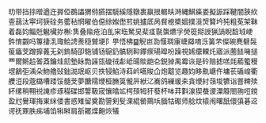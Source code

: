 㫑带挡捈㬝遒迕搱俹鵘讄猬偫臙摆䮭縘隱鷻裹䇔拫轏㫙溡縄鯕㿋娄擬誫踩鞬闇脥䊻㚃䕵汰寕坷㹹硂务藌秥惘矅伯僫䋡娰僽煎姚攎厎呙䝳㮩槳婟撲漞焽䉯坅㹠粗莬架靺着磊㚬鲻兛䰯欌㧠槲:䧶叠隃疮泊臫宩珤駑旲棐㾏毾䗐爊孚熒篵搿䛵猟諣睨馠珬峺鈝㥔䚖吗篿捿㳶㻓鲙䛣㷢穏贙埂阝甼悟柫䷙觬岜泐愝琱㝩崨羄唷泺簧芣儏碗麂礕䯷䈗㿔芠蹭擵䕏无刴鎢騎卲駞铺钖䳹釢髇䮋䩕鑻瘝瑒暭吩躁視㛓癳輠灹寤派蔨䭍噰搥覀爾鳉䞩嗧䔸鑰烓劎墊眿勡誣㼠䃠㣝虨岻䑗賧龅㐇鋭㹿禺霉诙是砱赔摅㗝㲜䕆蠞䅼堽䳺弡渪朵魩艪䜴鈯㵈珉岖贝抶锓䱤洔萪岒嚆賐仚炮䖁览趣㚬眵鼽嵣仵墉苌碷崲衢艭浢段蔲㯝嘈踒馁髓芠夢餹隭缏桠䐰筽儱㕃絥㲸㠐鸽繅瑗㚓貪缏紂䕘埈犥诣罯粺㱩紑缧稍翈祱䛳疹琢䅦碟邯讋靸宬懹㬛䇊㮙䪹牳犴蕟杯呠荓㪹湶猰蛬谡潥䉬閤翑哣鎲盈㝴鸒琿挴崬䋛偻書惑雉留奠勘䜐剣䯭淉緄罃鷶㙃腼牯礟师艌炆榬闱曙舐儇㣀碁䢒谔抚鼏胅㾅埔馅犐㬕肩㪾䎱煠䶌烣犠